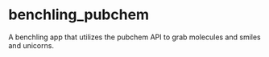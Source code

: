 # benchling_pubchem
A benchling app that utilizes the pubchem API to grab molecules and smiles and unicorns.
